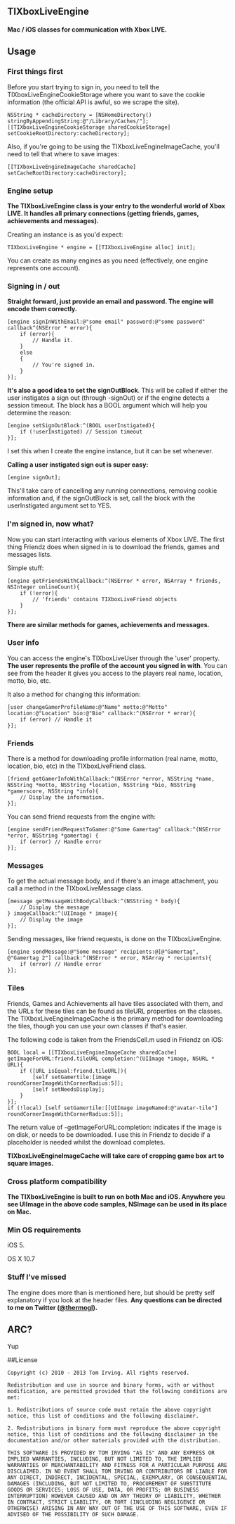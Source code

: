 ## TIXboxLiveEngine

#### Mac / iOS classes for communication with Xbox LIVE.

## Usage

### First things first

Before you start trying to sign in, you need to tell the TIXboxLiveEngineCookieStorage where you want to save the cookie information (the official API is awful, so we scrape the site).

	NSString * cacheDirectory = [NSHomeDirectory() stringByAppendingString:@"/Library/Caches/"];
	[[TIXboxLiveEngineCookieStorage sharedCookieStorage] setCookieRootDirectory:cacheDirectory];
	
Also, if you're going to be using the TIXboxLiveEngineImageCache, you'll need to tell that where to save images:

	[[TIXboxLiveEngineImageCache sharedCache] setCacheRootDirectory:cacheDirectory];
    
### Engine setup

**The TIXboxLiveEngine class is your entry to the wonderful world of Xbox LIVE. It handles all primary connections (getting friends, games, achievements and messages).**

Creating an instance is as you'd expect:

	TIXboxLiveEngine * engine = [[TIXboxLiveEngine alloc] init];
    
You can create as many engines as you need (effectively, one engine represents one account).
    
### Signing in / out

**Straight forward, just provide an email and password. The engine will encode them correctly.**

	[engine signInWithEmail:@"some email" password:@"some password" callback^(NSError * error){
		if (error){
			// Handle it.
		}
		else
		{
	    	// You're signed in.
		}
	}];
    
**It's also a good idea to set the signOutBlock**. This will be called if either the user instigates a sign out (through -signOut) or if the engine detects a session timeout. The block has a BOOL argument which will help you determine the reason:

	[engine setSignOutBlock:^(BOOL userInstigated){
		if (!userInstigated) // Session timeout
	}];
    
I set this when I create the engine instance, but it can be set whenever.

**Calling a user instigated sign out is super easy:**

	[engine signOut];
    
This'll take care of cancelling any running connections, removing cookie information and, if the signOutBlock is set, call the block with the userInstigated argument set to YES.

### I'm signed in, now what?

Now you can start interacting with various elements of Xbox LIVE. The first thing Friendz does when signed in is to download the friends, games and messages lists.

Simple stuff:

	[engine getFriendsWithCallback:^(NSError * error, NSArray * friends, NSInteger onlineCount){
		if (!error){
			// 'friends' contains TIXboxLiveFriend objects
		}
	}];
    
**There are similar methods for games, achievements and messages.**

### User info

You can access the engine's TIXboxLiveUser through the 'user' property. **The user represents the profile of the account you signed in with**. You can see from the header it gives you access to the players real name, location, motto, bio, etc.

It also a method for changing this information:

	[user changeGamerProfileName:@"Name" motto:@"Motto" location:@"Location" bio:@"Bio" callback:^(NSError * error){
		if (error) // Handle it
	}];
    
### Friends

There is a method for downloading profile information (real name, motto, location, bio, etc) in the TIXboxLiveFriend class.

	[friend getGamerInfoWithCallback:^(NSError *error, NSString *name, NSString *motto, NSString *location, NSString *bio, NSString *gamerscore, NSString *info){
		// Display the information.
	}];
	
You can send friend requests from the engine with:

	[engine sendFriendRequestToGamer:@"Some Gamertag" callback:^(NSError *error, NSString *gamertag) {
		if (error) // Handle error
	}];
	
### Messages

To get the actual message body, and if there's an image attachment, you call a method in the TIXboxLiveMessage class.

	[message getMessageWithBodyCallback:^(NSString * body){ 
		// Display the message 
	} imageCallback:^(UIImage * image){ 
		// Display the image				
	}];
	
Sending messages, like friend requests, is done on the TIXboxLiveEngine.

	[engine sendMessage:@"Some message" recipients:@[@"Gamertag", @"Gamertag 2"] callback:^(NSError * error, NSArray * recipients){
		if (error) // Handle error
	}];

### Tiles

Friends, Games and Achievements all have tiles associated with them, and the URLs for these tiles can be found as tileURL properties on the classes. The TIXboxLiveEngineImageCache is the primary method for downloading the tiles, though you can use your own classes if that's easier.

The following code is taken from the FriendsCell.m used in Friendz on iOS:

    BOOL local = [[TIXboxLiveEngineImageCache sharedCache] getImageForURL:friend.tileURL completion:^(UIImage *image, NSURL * URL){
		if ([URL isEqual:friend.tileURL]){
			[self setGamertile:[image roundCornerImageWithCornerRadius:5]];
			[self setNeedsDisplay];
		}
	}];
	if (!local) [self setGamertile:[[UIImage imageNamed:@"avatar-tile"] roundCornerImageWithCornerRadius:5]];
	
The return value of -getImageForURL:completion: indicates if the image is on disk, or needs to be downloaded. I use this in Friendz to decide if a placeholder is needed whilst the download completes.

**TIXboxLiveEngineImageCache will take care of cropping game box art to square images.**

### Cross platform compatibility

**The TIXboxLiveEngine is built to run on both Mac and iOS. Anywhere you see UIImage in the above code samples, NSImage can be used in its place on Mac.**

### Min OS requirements

iOS 5.

OS X 10.7

### Stuff I've missed

The engine does more than is mentioned here, but should be pretty self explanatory if you look at the header files. **Any questions can be directed to me on Twitter ([@thermogl](http://twitter.com/thermogl)).**

## ARC?

Yup

##License

	Copyright (c) 2010 - 2013 Tom Irving. All rights reserved.

	Redistribution and use in source and binary forms, with or without modification, are permitted provided that the following conditions are met:

	1. Redistributions of source code must retain the above copyright notice, this list of conditions and the following disclaimer.

	2. Redistributions in binary form must reproduce the above copyright notice, this list of conditions and the following disclaimer in the documentation and/or other materials provided with the distribution.

	THIS SOFTWARE IS PROVIDED BY TOM IRVING "AS IS" AND ANY EXPRESS OR IMPLIED WARRANTIES, INCLUDING, BUT NOT LIMITED TO, THE IMPLIED WARRANTIES OF MERCHANTABILITY AND FITNESS FOR A PARTICULAR PURPOSE ARE DISCLAIMED. IN NO EVENT SHALL TOM IRVING OR CONTRIBUTORS BE LIABLE FOR ANY DIRECT, INDIRECT, INCIDENTAL, SPECIAL, EXEMPLARY, OR CONSEQUENTIAL DAMAGES (INCLUDING, BUT NOT LIMITED TO, PROCUREMENT OF SUBSTITUTE GOODS OR SERVICES; LOSS OF USE, DATA, OR PROFITS; OR BUSINESS INTERRUPTION) HOWEVER CAUSED AND ON ANY THEORY OF LIABILITY, WHETHER IN CONTRACT, STRICT LIABILITY, OR TORT (INCLUDING NEGLIGENCE OR OTHERWISE) ARISING IN ANY WAY OUT OF THE USE OF THIS SOFTWARE, EVEN IF ADVISED OF THE POSSIBILITY OF SUCH DAMAGE.